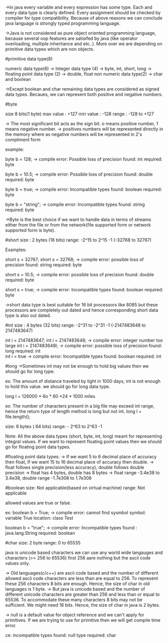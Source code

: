 ->In java every variable and every expression has some type. Each and every data type is clearly defined. Every assignment should be checked by compiler for type compatibility. Because of  above reasons we can conclude java language is strongly typed programming language.

->Java is not considered as pure object oriented programming language, because several oop features are satisifed by java (like operator overloading, multiple inheritance and etc..). More over we are depending on primitive data types which are non objects.
 
#primitive data type(8)

numeric data type(6)
		-> Integer data type (4) -> byte, int, short, long
		-> floating point data type (2) -> double, float
non numeric data type(2)
		-> char and boolean
		
->Except boolean and char remaining data types are considered as signed data types. Becaues, we can represent both positive and negative numbers.

#byte

size 8 bits(1 byte)
max value : +127
min value : -128
range : -128 to +127 

-> The most significant bit acts as the sign bit. o means positive number, 1 means negative number.
-> positives numbers will be represented directly in the memory where as negative numbers will be represented in 2's compliment form

example: 

byte b = 128; -> compile error: Possible loss of precision
				 found: int 
				 required: byte  
				 
byte b = 10.5; -> compile error: Possible loss of precision
				 found: double
				 required: byte
				 
byte b = true; -> compile error: Incompatible types
				 found: boolean
				 required: byte

byte b = "string"; -> compile error: Incompatible types
				 found: string 
				 required: byte				 
				 
->Byte is the best choice if we want to handle data in terms of streams either from the file or from the network(file supported form or network supported form is byte).

#short
size : 2 bytes (16 bits)
range: -2^15   to 2^15 -1 (-32768 to 32767)

Examples:

short s = 32767;
short s = 32768; -> compile error: possible loss of precision
				 found: string 
				 required: byte

short s = 10.5; -> compile error: possible loss of precision
				 found: double 
				 required: byte

short s = true; -> compile error: Incompatible types
				 found: boolean 
				 required: byte

->short data type is best suitable for 16 bit processors like 8085 but these processors are completely out dated and hence corresponding short data type is also out dated.

#int 
size : 4 bytes (32 bits)
range: -2^31 to -2^31 -1 (-2147483648 to 2147483647)

int i = 2147483647;
int i = 2147483648; -> compile error: integer number too large
int i = 2147483648l; -> compile error: possible loss of precision
						found: long
						required: int 				  
int i = true -> compile error: Incompatible types
						found: boolean
						required: int

#long
->Sometimes int may not be enough to hold big values then we should go for long type.

ex: The amount of distance traveled by light in 1000 days, int is not enough to hold this value. we should go for long data type.

long l = 126000 * 6o * 60 *24 * 1000 miles

ex: The number of characters present in a big file may exceed int range, hence the return type of length method is long but not int. long l = file.length();

size: 8 bytes ( 64 bits)
range:  - 2^63  to 2^63 -1

Note: All the above data types (short, byte, int, long) meant for representing integral values. If we want to represent floating point values then we should go for floating point data types. 

#floating point data types:
-> If we want 5 to 6 decimal place of accuracy then float, If we want 15 to 16 decimal place of accuracy then double.
-> float follows single precision(less accuracy), double follows double precision
-> float has 4 bytes, double has 8 bytes
-> float range -3.4e38 to 3.4e38, double range -1.7e308 to 1.7e308

#boolean
size: Not applicable(based on virtual machine)
range: Not applicable

allowed values are true or false.

ex:
boolean b = True; -> compile error: cannot find sysmbol
					 symbol: variable True
					 location: class Test

boolean b = "true"; -> compile error: Incompatible types
					   found : java.lang.String
					   required: boolean					

#char
size: 2 byte
range: 0 to 65535

java is unicode based characters
we can use any world wide langauges and characters (>= 256 to 65536) first 256 aare nothing but the ascii code values only.

-> Old languages(c/c++) are ascii code based and the number of different allowed ascii code characters are less than are equal to 256. To represent these 256 characters 8 bits are enough. Hence, the size of char in old languages is 1 byte. 
-> But java is unicode based and the number of different unicode characters are greater than 256 and less than or equal to 65536. To accommodate these many characters 8 bits may not be sufficient. We might need 16 bits. Hence, the size of char in java is 2 bytes.

-> null is a default value for object reference and we can't apply for primitives. If we are trying to use for primitive then we will get compile time error.

ce: incompatible types
found: null type 
required: char 